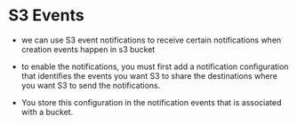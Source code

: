 # S3 Events

* we can use S3 event notifications to receive certain notifications when creation events happen in s3 bucket

* to enable the notifications, you must first add a notification configuration that identifies the events you want S3 to share the destinations where you want S3 to send the notifications.

* You store this configuration in the notification events that is associated with a bucket.



